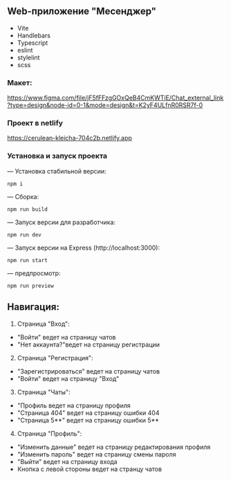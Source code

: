 ## Web-приложение "Месенджер"

- Vite
- Handlebars
- Typescript
- eslint
- stylelint
- scss

### Макет:
https://www.figma.com/file/jF5fFFzgGOxQeB4CmKWTiE/Chat_external_link?type=design&node-id=0-1&mode=design&t=K2yF4ULfnR0RSR7f-0

### Проект в netlify
https://cerulean-kleicha-704c2b.netlify.app

### Установка и запуск проекта
— Установка стабильной версии:
```
npm i
```

— Сборка:
```
npm run build
```

— Запуск версии для разработчика:
```
npm run dev
```

— Запуск версии на Express (http://localhost:3000):
```
npm run start
```

— предпросмотр:
```
npm run preview
```


## Навигация:
1. Страница "Вход":
  - "Войти" ведет на страницу чатов
  - "Нет аккаунта?"ведет на страницу регистрации

2. Страница "Регистрация":
  - "Зарегистрироваться" ведет на страницу чатов
  - "Войти" ведет на страницу "Вход"

3. Страница "Чаты":
  - "Профиль ведет на страницу профиля
  - "Страница 404" ведет на страницу ошибки 404
  - "Страница 5**" ведет на страницу ошибки 5**

4. Страница "Профиль":
  - "Изменить данные" ведет на страницу редактирования профиля
  - "Изменить пароль" ведет на страницу смены пароля
  - "Выйти" ведет на страницу входа 
  - Кнопка с левой стороны ведет на странцу чатов
